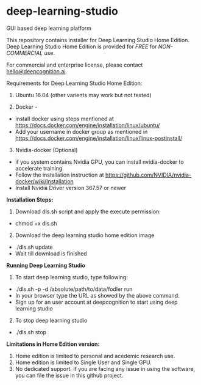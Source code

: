 # deep-learning-studio
GUI based deep learning platform

This repository contains installer for Deep Learning Studio Home Edition. Deep Learning Studio Home Edition is provided for *FREE* for *NON-COMMERCIAL* use.

For commercial and enterprise license, please contact hello@deepcognition.ai.

Requirements for Deep Learning Studio Home Edition:

1. Ubuntu 16.04 (other varients may work but not tested)

2. Docker - 
  - install docker using steps mentioned at https://docs.docker.com/engine/installation/linux/ubuntu/
  - Add your username in docker group as mentioned in https://docs.docker.com/engine/installation/linux/linux-postinstall/

3. Nvidia-docker (Optional)
  - if you system contains Nvidia GPU, you can install nvidia-docker to accelerate training.
  - Follow the installation instruction at https://github.com/NVIDIA/nvidia-docker/wiki/Installation
  - Install Nvidia Driver version 367.57 or newer
  

**Installation Steps:**

1. Download dls.sh script and apply the execute permission:
  - chmod +x dls.sh

2. Download the deep learning studio home edition image
  - ./dls.sh update
  - Wait till download is finished
  

**Running Deep Learning Studio**

1. To start deep learning studio, type following:
  - ./dls.sh -p <port number> -d /absolute/path/to/data/fodler run
  - In your browser type the URL as showed by the above command.
  - Sign up for an user account at deepcognition to start using deep learning studio
  
2. To stop deep learning studio
  - ./dls.sh stop
  
**Limitations in Home Edition version:**

1. Home edition is limited to personal and acedemic research use.
2. Home edition is limited to Single User and Single GPU.
3. No dedicated support. If you are facing any issue in using the software, you can file the issue in this github project.
